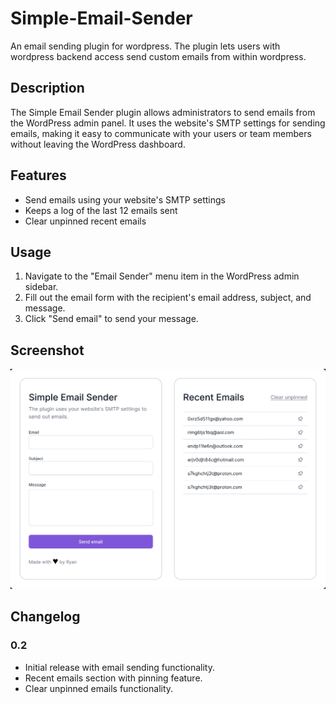 # Simple-Email-Sender
An email sending plugin for wordpress. The plugin lets users with wordpress backend access send custom emails from within wordpress.

## Description

The Simple Email Sender plugin allows administrators to send emails from the WordPress admin panel. It uses the website's SMTP settings for sending emails, making it easy to communicate with your users or team members without leaving the WordPress dashboard.

## Features

- Send emails using your website's SMTP settings
- Keeps a log of the last 12 emails sent
- Clear unpinned recent emails

## Usage

1. Navigate to the "Email Sender" menu item in the WordPress admin sidebar.
2. Fill out the email form with the recipient's email address, subject, and message.
3. Click "Send email" to send your message.

## Screenshot

![Simple Email Sender Screenshot](Screenshot.jpg)

## Changelog

### 0.2
- Initial release with email sending functionality.
- Recent emails section with pinning feature.
- Clear unpinned emails functionality.
